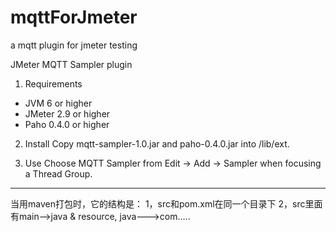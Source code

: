 # mqttForJmeter
a mqtt plugin for jmeter testing

JMeter MQTT Sampler plugin

1. Requirements
 * JVM 6 or higher
 * JMeter 2.9 or higher
 * Paho 0.4.0 or higher

2. Install
Copy mqtt-sampler-1.0.jar and paho-0.4.0.jar into <JMeter install directory>/lib/ext.

3. Use
Choose MQTT Sampler from Edit -> Add -> Sampler when focusing a Thread Group.

----------------------------------------------------------------------------------------
当用maven打包时，它的结构是：
1，src和pom.xml在同一个目录下
2，src里面有main-->java & resource,  java--->com.....


